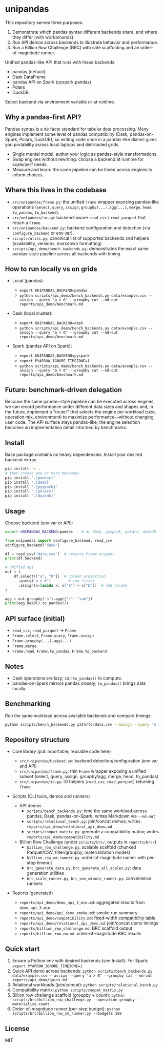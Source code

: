 unipandas
=========

This repository serves three purposes:

1. Demonstrate which pandas syntax different backends share, and where they differ (with workarounds).
2. Run API demos across backends to illustrate behavior and performance.
3. Run a Billion Row Challenge (BRC) with safe scaffolding and an order-of-magnitude runner.

Unified pandas-like API that runs with these backends:
- pandas (default)
- Dask DataFrame
- pandas API on Spark (pyspark.pandas)
- Polars
- DuckDB

Select backend via environment variable or at runtime.

Why a pandas-first API?
-----------------------

Pandas syntax is a de facto standard for tabular data processing. Many engines implement
some level of pandas compatibility (Dask, pandas-on-Spark, Polars, DuckDB), so writing
code once in a pandas-like dialect gives you portability across local laptops and
distributed grids.

- Single mental model: author your logic as pandas-style transformations.
- Swap engines without rewriting: choose a backend at runtime for scale/perf needs.
- Measure and learn: the same pipeline can be timed across engines to inform choices.

Where this lives in the codebase
--------------------------------

- `src/unipandas/frame.py`: the unified `Frame` wrapper exposing pandas-like operations
  (`select`, `query`, `assign`, `groupby(...).agg(...)`, `merge`, `head`, `to_pandas`, `to_backend`).
- `src/unipandas/io.py`: backend-aware `read_csv` / `read_parquet` that return a `Frame`.
- `src/unipandas/backend.py`: backend configuration and detection (via `configure_backend` or env var).
- `scripts/utils.py`: canonical list of supported backends and helpers (availability, versions, markdown formatting).
- `scripts/api_demo/bench_backends.py`: demonstrates the exact same pandas-style pipeline across all backends with timing.

How to run locally vs on grids
------------------------------

- Local (pandas):
  - `export UNIPANDAS_BACKEND=pandas`
  - `python scripts/api_demo/bench_backends.py data/example.csv --assign --query "a > 0" --groupby cat --md-out reports/api_demo/benchmark.md`

- Dask (local cluster):
  - `export UNIPANDAS_BACKEND=dask`
  - `python scripts/api_demo/bench_backends.py data/example.csv --assign --query "a > 0" --groupby cat --md-out reports/api_demo/benchmark.md`

- Spark (pandas API on Spark):
  - `export UNIPANDAS_BACKEND=pyspark`
  - `export PYARROW_IGNORE_TIMEZONE=1`
  - `python scripts/api_demo/bench_backends.py data/example.csv --assign --query "a > 0" --groupby cat --md-out reports/api_demo/benchmark.md`

Future: benchmark-driven delegation
-----------------------------------

Because the same pandas-style pipeline can be executed across engines, we can record
performance under different data sizes and shapes and, in the future, implement a
"router" that selects the engine per workload (size, operation mix, environment) to
maximize performance—without changing user code. The API surface stays pandas-like;
the engine selection becomes an implementation detail informed by benchmarks.

Install
-------

Base package contains no heavy dependencies. Install your desired backend extras:

```bash
pip install -e .
# then choose one or more backends
pip install '.[pandas]'
pip install '.[dask]'
pip install '.[pyspark]'
pip install '.[polars]'
pip install '.[duckdb]'
```

Usage
-----

Choose backend (env var or API):

```bash
export UNIPANDAS_BACKEND=pandas    # or dask, pyspark, polars, duckdb
```

```python
from unipandas import configure_backend, read_csv
configure_backend("dask")

df = read_csv("data.csv")  # returns Frame wrapper
print(df.backend)

# Unified ops
out = (
    df.select(["a", "b"])  # column projection
      .query("a > 0")        # row filter
      .assign(c=lambda x: x["a"] + x["b"])  # add column
)

agg = out.groupby("a").agg({"c": "sum"})
print(agg.head().to_pandas())
```

API surface (initial)
---------------------
- `read_csv`, `read_parquet` → `Frame`
- `Frame.select`, `Frame.query`, `Frame.assign`
- `Frame.groupby(...).agg(...)`
- `Frame.merge`
- `Frame.head`, `Frame.to_pandas`, `Frame.to_backend`

Notes
-----
- Dask operations are lazy; call `to_pandas()` to compute.
- pandas-on-Spark mirrors pandas closely; `to_pandas()` brings data locally.

Benchmarking
------------
Run the same workload across available backends and compare timings:

```bash
python scripts/bench_backends.py path/to/data.csv --assign --query "a > 0" --groupby a
```

Repository structure
--------------------

- Core library (put importable, reusable code here)
  - `src/unipandas/backend.py`: backend detection/configuration (env var and API)
  - `src/unipandas/frame.py`: thin `Frame` wrapper exposing a unified subset (select, query, assign, groupby/agg, merge, head, to_pandas)
  - `src/unipandas/io.py`: IO helpers (`read_csv`, `read_parquet`) returning `Frame`

- Scripts (CLI tools, demos and runners)
  - API demos
    - `scripts/bench_backends.py`: time the same workload across pandas, Dask, pandas-on-Spark; writes Markdown via `--md-out`
    - `scripts/relational_bench.py`: join/concat demos; writes `reports/api_demo/relational_api_demo.md`
    - `scripts/compat_matrix.py`: generate a compatibility matrix; writes `reports/api_demo/compatibility.md`
  - Billion Row Challenge (under `scripts/brc/`, outputs in `reports/brc/`)
    - `billion_row_challenge.py`: scalable scaffold (chunked Parquet/CSV, filter/groupby, materialization modes)
    - `billion_row_om_runner.py`: order-of-magnitude runner with per-step timeout
    - `brc_generate_data.py`, `brc_generate_all_scales.py`: data generation utilities
    - `brc_scale_runner.py`, `brc_one_minute_runner.py`: convenience runners

- Reports (generated)
  - `reports/api_demo/demo_api_3_min.md`: aggregated results from `demo_api_3_min`
  - `reports/api_demo/api_demo_smoke.md`: smoke run summary
  - `reports/api_demo/compatibility.md`: fixed-width compatibility table
  - `reports/api_demo/relational_api_demo.md`: join/concat demo timings
  - `reports/billion_row_challenge.md`: BRC scaffold output
  - `reports/billion_row_om.md`: order-of-magnitude BRC results

Quick start
-----------

1) Ensure a Python env with desired backends (see Install). For Spark:
   `export PYARROW_IGNORE_TIMEZONE=1`
2) Quick API demo across backends:
   `python scripts/bench_backends.py data/example.csv --assign --query "a > 0" --groupby cat --md-out reports/api_demo/quick.md`
3) Relational workloads (join/concat):
   `python scripts/relational_bench.py`
4) Compatibility matrix:
   `python scripts/compat_matrix.py`
5) Billion row challenge scaffold (groupby + count):
   `python scripts/brc/billion_row_challenge.py --operation groupby --materialize count`
6) Order-of-magnitude runner (per-step budget):
   `python scripts/brc/billion_row_om_runner.py --budgets 180`

License
-------
MIT


